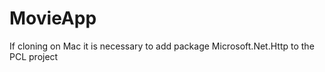# MovieApp

If cloning on Mac it is necessary to add package Microsoft.Net.Http to the PCL project 
